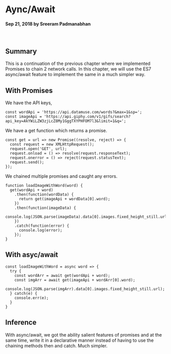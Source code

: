 # Aync/Await

#### Sep 21, 2018 by Sreeram Padmanabhan

&nbsp;

## Summary

This is a continuation of the previous chapter where we implemented Promises to chain 2 network calls. In this chapter, we will use the ES7 async/await feature to implement the same in a much simpler way.

## With Promises

We have the API keys,

    const wordApi = 'https://api.datamuse.com/words?&max=1&sp=';
    const imageApi = 'https://api.giphy.com/v1/gifs/search?api_key=AkYWiLZW3zjLcZ8My1GggTXYPHFOM7l3&limit=1&q=';

We have a get function which returns a promise.

    const get = url => new Promise((resolve, reject) => {
      const request = new XMLHttpRequest();
      request.open('GET', url);
      request.onload = () => resolve(request.responseText);
      request.onerror = () => reject(request.statusText);
      request.send();
    });

We chained multiple promises and caught any errors.

    function loadImageWithWord(word) {
      get(wordApi + word)
        .then(function(wordData) {
          return get(imageApi + wordData[0].word);
        })
        .then(function(imageData) {
          console.log(JSON.parse(imageData).data[0].images.fixed_height_still.url);
        })
        .catch(function(error) {
          console.log(error);
        });
    }

## With asyc/await

    const loadImageWithWord = async word => {
      try {
        const wordArr = await get(wordApi + word);
        const imgArr = await get(imageApi + wordArr[0].word);
        console.log(JSON.parse(imgArr).data[0].images.fixed_height_still.url);
      } catch(e) {
        console.err(e);
      }
    }

## Inference
With async/await, we got the ability salient features of promises and at the same time, write it in a declarative manner instead of having to use the chaining methods then and catch. Much simpler.